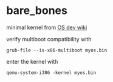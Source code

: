 # bare_bones
minimal kernel from [OS dev wiki](https://wiki.osdev.org/Bare_Bones)

verify multiboot compatibility with
```
grub-file --is-x86-multiboot myos.bin
```

enter the kernel with
```
qemu-system-i386 -kernel myos.bin
```

